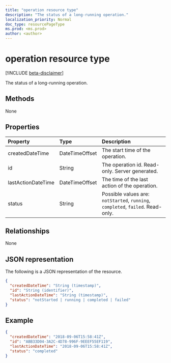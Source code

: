 ```yaml
---
title: "operation resource type"
description: "The status of a long-running operation."
localization_priority: Normal
doc_type: resourcePageType
ms.prod: <ms.prod>
author: <author>
---
```


# operation resource type

[!INCLUDE [beta-disclaimer](../../includes/beta-disclaimer.md)]

The status of a long-running operation.

## Methods

None

## Properties

| Property           | Type            | Description                                                                     |
| :----------------- | :-------------- | :-------------------------------------------------------------------------------|
| createdDateTime    | DateTimeOffset  | The start time of the operation.                                                |
| id                 | String          | The operation id. Read-only. Server generated.                                  |
| lastActionDateTime | DateTimeOffset  | The time of the last action of the operation.                                   |
| status             | String          | Possible values are: `notStarted`, `running`, `completed`, `failed`. Read-only. |

## Relationships

None

## JSON representation

The following is a JSON representation of the resource.

<!--{
  "blockType": "resource",
  "optionalProperties": [],
  "baseType": "microsoft.graph.entity",
  "@odata.type": "microsoft.graph.operation"
}-->
```json
{
  "createdDateTime": "String (timestamp)",
  "id": "String (identifier)",
  "lastActionDateTime": "String (timestamp)",
  "status": "notStarted | running | completed | failed"
}
```

## Example

<!-- {
  "blockType": "example",
  "@odata.type": "microsoft.graph.operation"
}-->
```json
{
  "createdDateTime": "2018-09-06T15:58:41Z",
  "id": "ABB33D04-3A2C-4D78-996F-9EEEF55EF119",
  "lastActionDateTime": "2018-09-06T15:58:41Z",
  "status": "completed"
}
```

<!-- uuid: 13fa92b1-3b41-498b-aab1-f943464a124f
2018-03-30 10:29:30 UTC -->
<!--
{
  "type": "#page.annotation",
  "description": "operation resource",
  "keywords": "",
  "section": "documentation",
  "tocPath": "",
  "suppressions": []
}
-->
